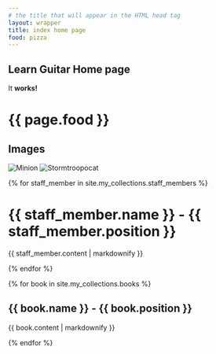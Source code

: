 ```yaml
---
# the title that will appear in the HTML head tag
layout: wrapper
title: index home page
food: pizza
---
```


## Learn Guitar Home page

<div class="bacon" markdown="1">
  
It **works!**
  
</div>

<h1>{{ page.food }}</h1>

## Images

![Minion](https://octodex.github.com/images/minion.png)
![Stormtroopocat](https://octodex.github.com/images/stormtroopocat.jpg "The Stormtroopocat")

{% for staff_member in site.my_collections.staff_members %}
  <h1>{{ staff_member.name }} - {{ staff_member.position }}</h1>
  <p>{{ staff_member.content | markdownify }}</p>
{% endfor %}

{% for book in site.my_collections.books %}
  <h2>{{ book.name }} - {{ book.position }}</h2>
  <p>{{ book.content | markdownify }}</p>
{% endfor %}